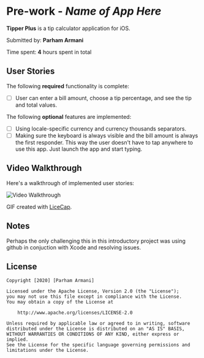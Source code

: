 # Pre-work - *Name of App Here*

**Tipper Plus** is a tip calculator application for iOS.

Submitted by: **Parham Armani**

Time spent: **4** hours spent in total

## User Stories

The following **required** functionality is complete:

* [ ] User can enter a bill amount, choose a tip percentage, and see the tip and total values.

The following **optional** features are implemented:
* [ ] Using locale-specific currency and currency thousands separators.
* [ ] Making sure the keyboard is always visible and the bill amount is always the first responder. This way the user doesn't have to tap anywhere to use this app. Just launch the app and start typing.

## Video Walkthrough 

Here's a walkthrough of implemented user stories:

<img src='http://g.recordit.co/stzSTNZVdc.gif' title='Video Walkthrough' width='' alt='Video Walkthrough' />

GIF created with [LiceCap](http://www.cockos.com/licecap/).

## Notes
Perhaps the only challenging this in this introductory project was using github in conjuction with Xcode and resolving issues.

## License

    Copyright [2020] [Parham Armani]

    Licensed under the Apache License, Version 2.0 (the "License");
    you may not use this file except in compliance with the License.
    You may obtain a copy of the License at

        http://www.apache.org/licenses/LICENSE-2.0

    Unless required by applicable law or agreed to in writing, software
    distributed under the License is distributed on an "AS IS" BASIS,
    WITHOUT WARRANTIES OR CONDITIONS OF ANY KIND, either express or implied.
    See the License for the specific language governing permissions and
    limitations under the License.
